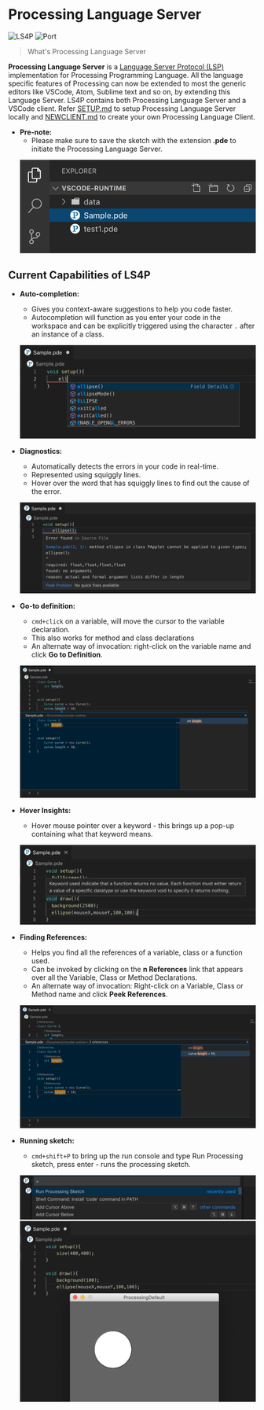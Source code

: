# Processing Language Server

![LS4P](https://img.shields.io/badge/Language%20Server-LS4P-blue?style=flat-square)  ![Port](https://img.shields.io/badge/Port%20Number-6009-green?style=flat-square)<br />

> What's Processing Language Server

<b>Processing Language Server</b> is a [Language Server Protocol (LSP)](https://microsoft.github.io/language-server-protocol/) implementation for Processing Programming Language. All the language specific features of Processing can now be extended to most the generic editors like VSCode, Atom, Sublime text and so on, by extending this Language Server. LS4P contains both Processing Language Server and a VSCode client. Refer [SETUP.md](https://github.com/processing-language-server/LS4P/blob/master/assets/SETUP.md) to setup Processing Language Server locally and [NEWCLIENT.md](https://github.com/processing-language-server/LS4P/blob/master/assets/NEWCLIENT.md) to create your own Processing Language Client.<br>

* <b>Pre-note:</b> 
	- Please make sure to save the sketch with the extension <b>.pde</b> to initiate the Processing Language Server.<br>
	<p align="center">
        <img src="assets/imgs/prenote.png">
    </p>

## Current Capabilities of LS4P

* <b>Auto-completion:</b>
	- Gives you context-aware suggestions to help you code faster. 
	- Autocompletion will function as you enter your code in the workspace and can be explicitly triggered using the character `.` after an instance of a class.<br>
	<p align="center">
        <img src="assets/imgs/autocompletion.png">
    </p>

* <b>Diagnostics:</b>
	- Automatically detects the errors in your code in real-time.
	- Represented using squiggly lines.
	- Hover over the word that has squiggly lines to find out the cause of the error.<br>
	<p align="center">
        <img src="assets/imgs/diagnostics.png">
    </p>

* <b>Go-to definition:</b>
	- `cmd+click` on a variable, will move the cursor to the variable declaration.
	- This also works for method and class declarations
	- An alternate way of invocation: right-click on the variable name and click <b>Go to Definition</b>.<br>
	<p align="center">
		<img src="assets/imgs/gotodefinition2.png">
    </p>

* <b>Hover Insights:</b>
	- Hover mouse pointer over a keyword - this brings up a pop-up containing what that keyword means.<br>
	<p align="center">
        <img src="assets/imgs/hover2.png">
    </p>

* <b>Finding References:</b>
	- Helps you find all the references of a variable, class or a function used. 
	- Can be invoked by clicking on the <b>n References</b> link that appears over all the Variable, Class or Method Declarations.
	- An alternate way of invocation: Right-click on a Variable, Class or Method name and click <b>Peek References</b>.<br>
	<p align="center">
		<img src="assets/imgs/references2.png">
    </p>

* <b>Running sketch:</b>
	- `cmd+shift+P` to bring up the run console and type Run Processing sketch, press enter - runs the processing sketch.<br>
	<p align="center">
        <img src="assets/imgs/run1.png"><br>
		<img src="assets/imgs/run2.png">
    </p>